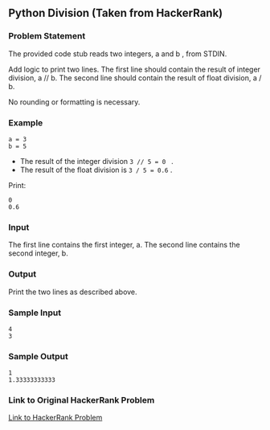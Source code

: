 ## Python Division (Taken from HackerRank)

### Problem Statement

The provided code stub reads two integers, a and b , from STDIN.

Add logic to print two lines. The first line should contain the result of integer division, a // b. The second line should contain the result of float division, a / b.

No rounding or formatting is necessary.

### Example

```
a = 3
b = 5
```
- The result of the integer division  `3 // 5 = 0 ` .
- The result of the float division is `3 / 5 = 0.6` .

Print:

```
0
0.6
```


### Input

The first line contains the first integer, a.
The second line contains the second integer, b.


### Output

Print the two lines as described above.

### Sample Input

```
4
3
```

### Sample Output

```
1
1.33333333333
```

### Link to Original HackerRank Problem

[Link to HackerRank Problem](https://www.hackerrank.com/challenges/python-division/problem?isFullScreen=true)
